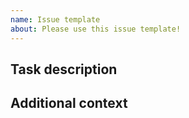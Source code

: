```yaml
---
name: Issue template
about: Please use this issue template!
---
```


<!-- Please choose a good title, add one estimate and one type label as well as the proper milestone (sprint) -->


## Task description

**<!-- Insert the user story here (if it exists) -->**

<!-- Add a clear and concise description of the task -->

## Additional context

<!-- Add any other context or additional information about the issue here -->